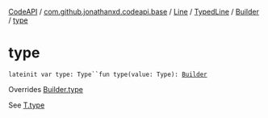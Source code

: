 [CodeAPI](../../../../index.md) / [com.github.jonathanxd.codeapi.base](../../../index.md) / [Line](../../index.md) / [TypedLine](../index.md) / [Builder](index.md) / [type](.)

# type

`lateinit var type: Type``fun type(value: Type): `[`Builder`](index.md)

Overrides [Builder.type](../../../-typed/-builder/type.md)

See [T.type](#)

